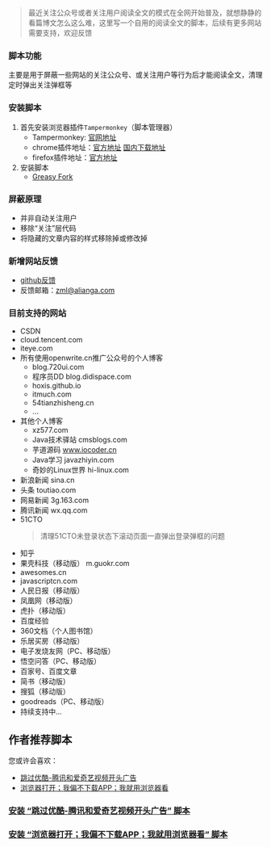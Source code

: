 > 最近关注公众号或者关注用户阅读全文的模式在全网开始普及，就想静静的看篇博文怎么这么难，这里写一个自用的阅读全文的脚本，后续有更多网站需要支持，欢迎反馈

### 脚本功能
主要是用于屏蔽一些网站的关注公众号、或关注用户等行为后才能阅读全文，清理定时弹出关注弹框等
### 安装脚本
1. 首先安装浏览器插件`Tampermonkey`（脚本管理器）
    * Tampermonkey: [官网地址](https://www.tampermonkey.net/index.php)
    * chrome插件地址：[官方地址](https://chrome.google.com/webstore/detail/tampermonkey/dhdgffkkebhmkfjojejmpbldmpobfkfo) [国内下载地址](https://zml2015.lanzous.com/b07a4yidc)
    * firefox插件地址：[官方地址](https://addons.mozilla.org/zh-CN/firefox/addon/tampermonkey/?utm_source=addons.mozilla.org&utm_medium=referral&utm_content=search)
2. 安装脚本
    * [Greasy Fork](https://greasyfork.org/zh-CN/scripts/414010-阅读全文)
### 屏蔽原理
* 并非自动关注用户
* 移除“关注”层代码
* 将隐藏的文章内容的样式移除掉或修改掉

### 新增网站反馈 
* [github反馈](https://github.com/zhengmingliang/monkeyScripts/issues/new?assignees=zhengmingliang&labels=help+wanted&template=support-read-all-template.md&title=)
* 反馈邮箱：zml@alianga.com

### 目前支持的网站
* CSDN
* cloud.tencent.com
* iteye.com
* 所有使用openwrite.cn推广公众号的个人博客
    * blog.720ui.com
    * 程序员DD blog.didispace.com
    * hoxis.github.io
    * itmuch.com
    * 54tianzhisheng.cn
    * ...
* 其他个人博客
    * xz577.com
    * Java技术驿站 cmsblogs.com
    * 芋道源码 www.iocoder.cn
    * Java学习 javazhiyin.com
    * 奇妙的Linux世界 hi-linux.com
* 新浪新闻 sina.cn
* 头条 toutiao.com
* 网易新闻 3g.163.com
* 腾讯新闻 wx.qq.com
* 51CTO 
    > 清理51CTO未登录状态下滚动页面一直弹出登录弹框的问题
* 知乎
* 果壳科技（移动版） m.guokr.com
* awesomes.cn
* javascriptcn.com
* 人民日报（移动版）
* 凤凰网（移动版）
* 虎扑（移动版）
* 百度经验
* 360文档（个人图书馆）
* 乐居买房（移动版）
* 电子发烧友网（PC、移动版）
* 悟空问答（PC、移动版）
* 百家号、百度文章
* 简书（移动版）
* 搜狐（移动版）
* goodreads（PC、移动版）
* 持续支持中...

## 作者推荐脚本
您或许会喜欢：
* [跳过优酷-腾讯和爱奇艺视频开头广告](https://greasyfork.org/zh-CN/scripts/415781-跳过优酷-腾讯和爱奇艺视频开头广告/code/跳过优酷-腾讯和爱奇艺视频开头广告.user.js)
* [浏览器打开；我偏不下载APP；我就用浏览器看](https://greasyfork.org/scripts/415679-浏览器打开-我偏不下载app-我就用浏览器看/code/浏览器打开；我偏不下载APP；我就用浏览器看.user.js)

### [安装 “跳过优酷-腾讯和爱奇艺视频开头广告” 脚本](https://greasyfork.org/zh-CN/scripts/415781-跳过优酷-腾讯和爱奇艺视频开头广告/code/跳过优酷-腾讯和爱奇艺视频开头广告.user.js)
### [安装 “浏览器打开；我偏不下载APP；我就用浏览器看” 脚本](https://greasyfork.org/scripts/415679-浏览器打开-我偏不下载app-我就用浏览器看/code/浏览器打开；我偏不下载APP；我就用浏览器看.user.js)

